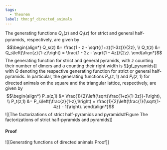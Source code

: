 ```yaml
---
tags:
  - Theorem
label: thm:gf_directed_animals
---
```

The generating functions $Q_s(z)$ and $Q_t(z)$ for strict and general half-pyramids, respectively, are given by
$$\begin{align*}
Q_s(z) &= \frac{1 - z - \sqrt{(1+z)(1-3z)}}{2z}, \\
Q_t(z) &= Q_s\left(\frac{z}{1-z}\right) = \frac{1 - 2z - \sqrt{1 - 4z}}{2z}.
\end{align*}$$
The generating function for strict and general pyramids, with $z$ counting their number of dimers and $u$ counting their right width is
![[gf_pyramids]]
with $Q$ denoting the respective generating function for strict or general half-pyramids.
In particular, the generating functions $P_s(z,1)$ and $P_t(z,1)$ for directed animals on the square and the triangular lattice, respectively, are given by
$$\begin{align*}
P_s(z,1) &= \frac{1}{2}\left(\sqrt{\frac{1+z}{1-3z}}-1\right), \\
P_t(z,1) &= P_s\left(\frac{z}{1-z},1\right) = \frac{1}{2}\left(\frac{1}{\sqrt{1-4z} - 1}\right).
\end{align*}$$
![[The factorizations of strict half-pyramids and pyramids#Figure The factorizations of strict half-pyramids and pyramids]]
#### Proof

![[Generating functions of directed animals Proof]]
